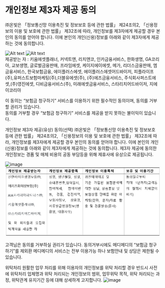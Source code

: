 # 개인정보 제3자 제공 동의  

 ㈜온빛은 「정보통신망 이용촉진 및 정보보호 등에 관한 법률」 제24조의2, 「신용정보의 이용 및 보호에 관한 법률」 제32조에 따라, 개인정보를 제3자에게 제공할 경우 본인의 동의를 얻어야 합니다. 이에 본인의 개인(신용)정보를 아래와 같이 제3자에게 제공하는 것에 동의합니다.  

![Alt text](https://raw.githubusercontent.com/onvit/onvit.github.io/master/termsImg06.png)
![Alt text](https://raw.githubusercontent.com/onvit/onvit.github.io/master/termsImg11-3.png)    
제공받는 자 : 키움에셋플래너, 커넥트앤, 리치앤코, 인카금융서비스, 한화생명, GA코리아, 교보생명, 글로벌금융판매, 프라임에셋, 케이지에이에셋, 메가, 리더스금융판매, 엠금융서비스, 한국보험금융, 에이플러스에셋, 에이플러스에셋어드바이저, 피플라이프(주),유퍼스트보험마케팅(주),더블유에셋(주), (주)에즈금융서비스, 주식회사퍼스트에셋,(주)영진에셋, 디비금융서비스(주), 미래에셋금융서비스, 스타리치어드바이저, 지에이코리아

  이 동의는 “보험금 청구하기” 서비스를 이용하기 위한 필수적인 동의이며, 동의를 거부할 권리가 있습니다.   
동의를 거부할 경우 “보험금 청구하기” 서비스를 제공을 받지 못하는 불이익이 있습니다.

개인정보 제3자 제공(유상) 동의(선택)
㈜온빛은 「정보통신망 이용촉진 및 정보보호 등에 관한 법률」 제24조의2, 「신용정보의 이용 및 보호에 관한 법률」 제32조에 따라, 개인정보를 제3자에게 제공할 경우 본인의 동의를 얻어야 합니다. 이에 본인의 개인(신용)정보를 아래와 같이 제3자에게 제공하는 것에 동의합니다.
제3자 제공에 동의한 개인정보는 경품 및 매체 비용의 공동 부담등을 위해 제휴사에 유상으로 제공됩니다.

![image](https://github.com/onvit/onvit.github.io/assets/66245401/98bc0159-16ff-4399-8204-e9166ff43765)
![image](https://raw.githubusercontent.com/onvit/onvit.github.io/master/terms-step3Img.png)

고객님은 동의를 거부하실 권리가 있습니다. 동의거부시에도 메디메디의 “보험금 청구하기”를 제외환 메디메디의 서비스는 전부 이용가능 하나 보험안내 및 상담은 제한될 수 있습니다.

위탁처리
원활한 업무 처리를 위해 이용자의 개인정보를 위탁 처리할 경우 반드시 사전에 위탁처리 업체명과  위탁 처리되는 개인정보의 범위, 업무위탁 목적, 위탁 처리되는 과정, 위탁관계 유지기간 등에 대해  상세하게 고지합니다.
![image](https://github.com/onvit/onvit.github.io/assets/66245401/15fd8d92-fb00-43f7-8f8b-311492393dd6)
